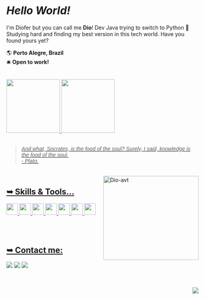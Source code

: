 # <i> Hello World! </i> </h1>
 I'm Diofer but you can call me **Dio**! Dev Java trying to switch to Python 😬 <br> 
Studying hard and finding my best version in this tech world. Have you found yours yet?

<div>
  
  🌎 <b>Porto Alegre, Brazil</b> <br>
  🛎️ <b>Open to work!</b>
  
</div>

  <br>
  
<div>
  <a href="https://github.com/dioferoviedo">
  <img height="140em" src="https://github-readme-stats-sigma-five.vercel.app/api/top-langs?username=dioferoviedo&layout=compact&langs_count=7&theme=dracula"/>
  <img height="140em" src="https://github-readme-stats-sigma-five.vercel.app/api?username=dioferoviedo&show_icons=true&theme=dracula&include_all_commits=true&count_private=true"/>
    
</div>
  
  <br>
  
<div>
  <blockquote><i><font face="Arial">And what, Socrates, is the food of the soul? Surely, I said, knowledge is the food of the soul.<br>
 - Plato.</i></font></blockquote>
</div>
  
  <br>
  
<div> 
  
  <a href="https://github.com/dioferoviedo">
  <img align="right" alt="Dio-avt" src="https://cdn.discordapp.com/attachments/1031919601623244970/1066450160676241470/Picsart_23-01-21_12-31-01-381-removebg.png" width="250" height="220" /> 
    
</div>
   
## <b> ➥ Skills & Tools... </b>
  
  <div>
    <img height="30em" src="https://img.shields.io/badge/Java-ED8B00?style=for-the-badge&logo=java&logoColor=white">
    <img height="30em" src="https://img.shields.io/badge/Spring-6DB33F?style=for-the-badge&logo=spring&logoColor=white">
    <img height="30em" src="https://img.shields.io/badge/Python-3776AB?style=for-the-badge&logo=python&logoColor=white">
    <img height="30em" src="https://img.shields.io/badge/HTML-239120?style=for-the-badge&logo=html5&logoColor=white">
    <img height="30em" src="https://img.shields.io/badge/GitHub-100000?style=for-the-badge&logo=github&logoColor=white">
    <img height="30em" src="https://img.shields.io/badge/GitLab-330F63?style=for-the-badge&logo=gitlab&logoColor=white">
    <img height="30em" src="https://img.shields.io/badge/GIT-E44C30?style=for-the-badge&logo=git&logoColor=white">
    
  </div>

   <br><br>
  
   ## <b> ➥ Contact me: </b>
   
<div>
  <a href="https://www.instagram.com/diofer/" target="_blank">
  <img src="https://img.shields.io/badge/-Instagram-%23E4405F?style=for-the-badge&logo=instagram&logoColor=white" target="_blank"></a>
  <a href = "mailto:dioferteonilo@gmail.com">
  <img src="https://img.shields.io/badge/Gmail-D14836?style=for-the-badge&logo=gmail&logoColor=white" target="_blank"></a>
  <a href="https://www.linkedin.com/in/dioferteonilo/" target="_blank">
  <img src="https://img.shields.io/badge/LinkedIn-0077B5?style=for-the-badge&logo=linkedin&logoColor=white" target="_blank"></a>  
  <br>
  <br>
  
</div>
   <br>
  <p align="right">
  <img src ="https://visitcount.itsvg.in/api?id=dioferoviedo&style=plastic=2&color=#3f69b4">
</p>
